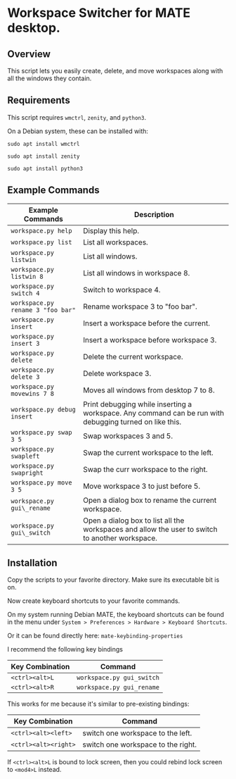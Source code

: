# Workspace Switcher for MATE desktop.

## Overview
This script lets you easily create, delete, and move workspaces along with all
the windows they contain.

## Requirements
This script requires `wmctrl`, `zenity`, and `python3`.

On a Debian system, these can be installed with:

`sudo apt install wmctrl`

`sudo apt install zenity`

`sudo apt install python3`
 
## Example Commands

Example Commands | Description
--- | ---
`workspace.py help` | Display this help.
`workspace.py list` | List all workspaces.
`workspace.py listwin` | List all windows.
`workspace.py listwin 8` | List all windows in workspace 8.
`workspace.py switch 4` | Switch to workspace 4.
`workspace.py rename 3 "foo bar"` | Rename workspace 3 to "foo bar".
`workspace.py insert` | Insert a workspace before the current.
`workspace.py insert 3` | Insert a workspace before workspace 3.
`workspace.py delete` | Delete the current workspace.
`workspace.py delete 3` | Delete workspace 3.
`workspace.py movewins 7 8` | Moves all windows from desktop 7 to 8.
`workspace.py debug insert` | Print debugging while inserting a workspace. Any command can be run with debugging turned on like this.
`workspace.py swap 3 5` | Swap workspaces 3 and 5.
`workspace.py swapleft` | Swap the current workspace to the left.
`workspace.py swapright` | Swap the curr workspace to the right.
`workspace.py move 3 5` | Move workspace 3 to just before 5.
`workspace.py gui\_rename` | Open a dialog box to rename the current workspace.
`workspace.py gui\_switch` | Open a dialog box to list all the workspaces and allow the user to switch to another workspace.

## Installation

Copy the scripts to your favorite directory. Make sure its executable bit is on.

Now create keyboard shortcuts to your favorite commands. 

On my system running Debian MATE, the keyboard shortcuts can be found in the menu under
`System > Preferences > Hardware > Keyboard Shortcuts`.

Or it can be found directly here:
`mate-keybinding-properties`

I recommend the following key bindings

Key Combination | Command
 --- | ---
`<ctrl><alt>L` | `workspace.py gui_switch`
`<ctrl><alt>R` | `workspace.py gui_rename`

This works for me because it's similar to pre-existing bindings:

Key Combination | Command
 --- | ---
`<ctrl><alt><left>` | switch one workspace to the left.
`<ctrl><alt><right>` | switch one workspace to the right.

If `<ctrl><alt>L` is bound to lock screen, then you could rebind
lock screen to `<mod4>L` instead.


